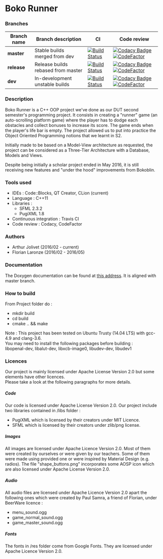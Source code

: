 # Boko Runner #

### Branches ###
| Branch name | Branch description |     CI     |   Code review    |
| ----------- | ------------------ | ---------- | ---------------- |
| **master**  | Stable builds merged from dev | [![Build Status](https://travis-ci.org/Bokoblin/DUTS2-POO-ProjetRunner.svg?branch=master)](https://travis-ci.org/Bokoblin/DUTS2-POO-ProjetRunner) | [![Codacy Badge](https://api.codacy.com/project/badge/Grade/b75a85177a7e42e288b9df67f5a6c0db?branch=master)](https://www.codacy.com/app/Bokoblin/DUTS2-POO-ProjetRunner?utm_source=github.com&amp;utm_medium=referral&amp;utm_content=Bokoblin/DUTS2-POO-ProjetRunner&amp;utm_campaign=Badge_Grade) [![CodeFactor](https://www.codefactor.io/repository/github/bokoblin/duts2-poo-projetrunner/badge/master)](https://www.codefactor.io/repository/github/bokoblin/duts2-poo-projetrunner/overview/master)
| **release** | Release builds rebased from master | [![Build Status](https://travis-ci.org/Bokoblin/DUTS2-POO-ProjetRunner.svg?branch=release)](https://travis-ci.org/Bokoblin/DUTS2-POO-ProjetRunner) | [![Codacy Badge](https://api.codacy.com/project/badge/Grade/b75a85177a7e42e288b9df67f5a6c0db?branch=release)](https://www.codacy.com/app/Bokoblin/DUTS2-POO-ProjetRunner?utm_source=github.com&amp;utm_medium=referral&amp;utm_content=Bokoblin/DUTS2-POO-ProjetRunner&amp;utm_campaign=Badge_Grade) [![CodeFactor](https://www.codefactor.io/repository/github/bokoblin/duts2-poo-projetrunner/badge/release)](https://www.codefactor.io/repository/github/bokoblin/duts2-poo-projetrunner/overview/release)
| **dev** | In-development unstable builds | [![Build Status](https://travis-ci.org/Bokoblin/DUTS2-POO-ProjetRunner.svg?branch=dev)](https://travis-ci.org/Bokoblin/DUTS2-POO-ProjetRunner) | [![Codacy Badge](https://api.codacy.com/project/badge/Grade/b75a85177a7e42e288b9df67f5a6c0db?branch=dev)](https://www.codacy.com/app/Bokoblin/DUTS2-POO-ProjetRunner?utm_source=github.com&amp;utm_medium=referral&amp;utm_content=Bokoblin/DUTS2-POO-ProjetRunner&amp;utm_campaign=Badge_Grade)  [![CodeFactor](https://www.codefactor.io/repository/github/bokoblin/duts2-poo-projetrunner/badge/dev)](https://www.codefactor.io/repository/github/bokoblin/duts2-poo-projetrunner/overview/dev) |

### Description ###

Boko Runner is a C++ OOP project we've done as our DUT second semester's programming project.
It consists in creating a "runner" game (an auto-scrolling platform game) where the player 
has to dodge each obstacles and collect bonuses to increase its score. The game ends when the player's life bar is empty.
The project allowed us to put into practice the Object Oriented Programming notions that we learnt in S2.

Initially made to be based on a Model-View architecture as requested, the project can be considered as 
a Three-Tier Architecture with a Database, Models and Views. 

Despite being initially a scholar project ended in May 2016, it is still receiving new features 
and "under the hood" improvements from Bokoblin.


### Tools used ###

* IDEs : Code::Blocks, QT Creator, CLion (current)
* Language : C++11
* Libraries : 
  * SFML 2.3.2
  * PugiXML 1.8
* Continuous integration : Travis CI
* Code review : Codacy, CodeFactor


### Authors ###

* Arthur Jolivet  (2016/02 - current)
* Florian Laronze (2016/02 - 2016/05)


### Documentation ###

The Doxygen documentation can be found at 
[this address](https://bokoblin.github.io/DUTS2-POO-ProjetRunner/). It is aligned with master branch.


### How to build ###

From Project folder do :
  - mkdir build
  - cd build
  - cmake .. && make
  
Note : This project has been tested on Ubuntu Trusty (14.04 LTS) with gcc-4.9 and clang-3.6.<br>
You may need to install the following packages before building : <br>
libopenal-dev, libalut-dev, libxcb-image0, libudev-dev, libudev1


### Licences ###

Our project is mainly licensed under Apache License Version 2.0 but some elements have other licences.<br>
Please take a look at the following paragraphs for more details.


##### Code #####

Our code is licensed under Apache License Version 2.0.
Our project include two libraries contained in /libs folder : 
* PugiXML which is licensed by their creators under MIT Licence.
* SFML which is licensed by their creators under zlib/png license.


##### Images #####

All images are licensed under Apache Licence Version 2.0.
Most of them were created by ourselves or were given by our teachers.
Some of them were made using provided one or were inspired by Material Design (e.g. radios).
The file "shape_buttons.png" incorporates some AOSP icon which are also licensed under Apache License Version 2.0.


##### Audio #####

All audio files are licensed under Apache Licence Version 2.0 apart the following ones which were created by Paul Samra, 
a friend of Florian, under BeerWare licence :
- menu_sound.ogg
- game_normal_sound.ogg
- game_master_sound.ogg


##### Fonts #####

The fonts in /res folder come from Google Fonts. They are licensed under Apache Licence Version 2.0.
